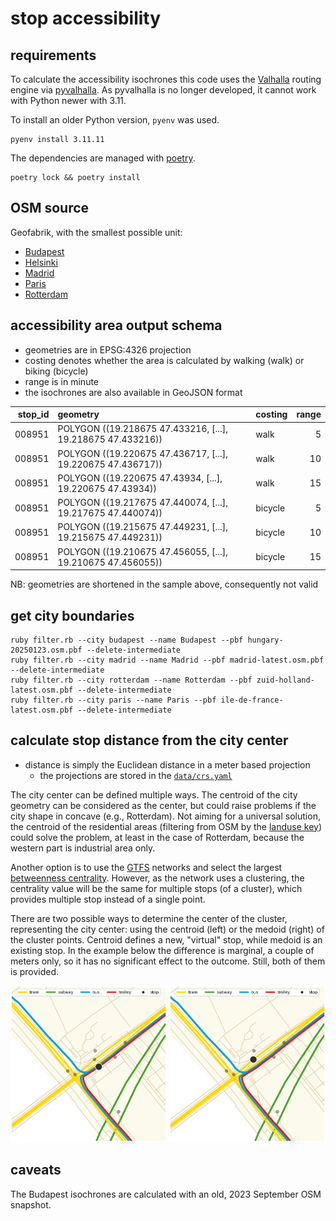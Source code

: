 # stop accessibility

## requirements

To calculate the accessibility isochrones this code uses the [Valhalla](https://github.com/valhalla/valhalla) routing engine via [pyvalhalla](https://github.com/gis-ops/pyvalhalla).
As pyvalhalla is no longer developed, it cannot work with Python newer with 3.11.

To install an older Python version, `pyenv` was used.

```
pyenv install 3.11.11
```

The dependencies are managed with [poetry](https://python-poetry.org/).

```
poetry lock && poetry install
```

## OSM source

Geofabrik, with the smallest possible unit:

- [Budapest](https://download.geofabrik.de/europe/hungary.html)
- [Helsinki](https://download.geofabrik.de/europe/finland.html)
- [Madrid](https://download.geofabrik.de/europe/spain/madrid.html)
- [Paris](https://download.geofabrik.de/europe/france/ile-de-france.html)
- [Rotterdam](https://download.geofabrik.de/europe/netherlands/zuid-holland.html)

## accessibility area output schema

- geometries are in EPSG:4326 projection
- costing denotes whether the area is calculated by walking (walk) or biking (bicycle)
- range is in minute
- the isochrones are also available in GeoJSON format

|   stop_id | geometry                                                    | costing |   range |
|----------:|:------------------------------------------------------------|:--------|--------:|
|    008951 | POLYGON ((19.218675 47.433216, [...], 19.218675 47.433216)) | walk    |       5 |
|    008951 | POLYGON ((19.220675 47.436717, [...], 19.220675 47.436717)) | walk    |      10 |
|    008951 | POLYGON ((19.220675 47.43934,  [...], 19.220675 47.43934))  | walk    |      15 |
|    008951 | POLYGON ((19.217675 47.440074, [...], 19.217675 47.440074)) | bicycle |       5 |
|    008951 | POLYGON ((19.215675 47.449231, [...], 19.215675 47.449231)) | bicycle |      10 |
|    008951 | POLYGON ((19.210675 47.456055, [...], 19.210675 47.456055)) | bicycle |      15 |

NB: geometries are shortened in the sample above, consequently not valid


## get city boundaries

```
ruby filter.rb --city budapest --name Budapest --pbf hungary-20250123.osm.pbf --delete-intermediate
ruby filter.rb --city madrid --name Madrid --pbf madrid-latest.osm.pbf --delete-intermediate
ruby filter.rb --city rotterdam --name Rotterdam --pbf zuid-holland-latest.osm.pbf --delete-intermediate
ruby filter.rb --city paris --name Paris --pbf ile-de-france-latest.osm.pbf --delete-intermediate
```

## calculate stop distance from the city center

- distance is simply the Euclidean distance in a meter based projection
    - the projections are stored in the [`data/crs.yaml`](data/crs.yaml)

The city center can be defined multiple ways.
The centroid of the city geometry can be considered as the center, but could raise problems if the city shape in concave (e.g., Rotterdam).
Not aiming for a universal solution, the centroid of the residential areas (filtering from OSM by the [landuse key](https://wiki.openstreetmap.org/wiki/Key:landuse)) could solve the problem, at least in the case of Rotterdam, because the western part is industrial area only.

Another option is to use the [GTFS](https://en.wikipedia.org/wiki/GTFS) networks and select the largest [betweenness centrality](https://en.wikipedia.org/wiki/Betweenness_centrality).
However, as the network uses a clustering, the centrality value will be the same for multiple stops (of a cluster), which provides multiple stop instead of a single point.

There are two possible ways to determine the center of the cluster, representing the city center: using the centroid (left) or the medoid (right) of the cluster points.
Centroid defines a new, "virtual" stop, while medoid is an existing stop.
In the example below the difference is marginal, a couple of meters only, so it has no significant effect to the outcome.
Still, both of them is provided.

<img src=".github/fovam_stop_centroid.png" alt="centroid" title="centroid" width="250">
<img src=".github/fovam_stop_medoid.png" alt="medoid" title="medoid" width="250">

 <!-- <figure>
    <img src=".github/fovam_stop_centroid.png" alt="centroid" width="250">
    <figcaption>centroid</figcaption>
</figure>
 <figure>
    <img src=".github/fovam_stop_medoid.png" alt="medoid" width="250">
    <figcaption>medoid</figcaption>
</figure> -->

## caveats

The Budapest isochrones are calculated with an old, 2023 September OSM snapshot.
<!-- As this code uses a precompiled Valhalla network from an old, 2023 September OSM snapshot. -->
